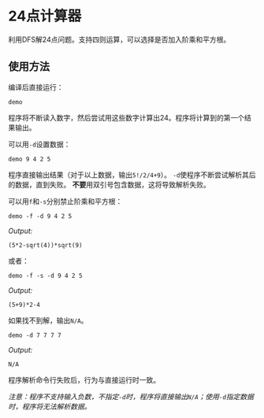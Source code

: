 # 24点计算器

利用DFS解24点问题。支持四则运算，可以选择是否加入阶乘和平方根。

## 使用方法

编译后直接运行：

```text
demo
```

程序将不断读入数字，然后尝试用这些数字计算出24。程序将计算到的第一个结果输出。

可以用`-d`设置数据：

```text
demo 9 4 2 5
```

程序直接输出结果（对于以上数据，输出`5!/2/4+9`）。
`-d`使程序不断尝试解析其后的数据，直到失败。
**不要**用双引号包含数据，这将导致解析失败。

可以用`f`和`-s`分别禁止阶乘和平方根：

```text
demo -f -d 9 4 2 5
```

*Output:*

```text
(5*2-sqrt(4))*sqrt(9)
```

或者：

```text
demo -f -s -d 9 4 2 5
```

*Output:*

```text
(5+9)*2-4
```

如果找不到解，输出`N/A`。

```text
demo -d 7 7 7 7
```

*Output:*

```text
N/A
```

程序解析命令行失败后，行为与直接运行时一致。

*注意：程序不支持输入负数，不指定`-d`时，程序将直接输出`N/A`；使用`-d`指定数据时，程序将无法解析数据。*
